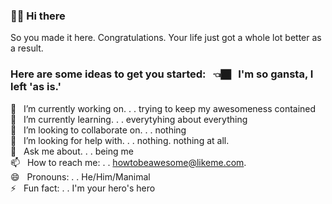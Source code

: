 ### 👋🏿 Hi there 

So you made it here. Congratulations. Your life just got a whole lot better as a result.


### Here are some ideas to get you started: &nbsp; 👈🏿  &nbsp; I'm so gansta, I left 'as is.'

🔭 &nbsp; I’m currently working on. . . trying to keep my awesomeness contained <br/>
🌱 &nbsp; I’m currently learning. . .  everytyhing about everything <br/>
👯 &nbsp; I’m looking to collaborate on. . . nothing <br/>
🤔 &nbsp; I’m looking for help with. .  . nothing. nothing at all. <br/>
💬 &nbsp; Ask me about. .  . being me <br/>
📫 &nbsp; How to reach me: . .  howtobeawesome@likeme.com. <br/>
😄 &nbsp; Pronouns: . .  He/Him/Manimal  <br/>
⚡ &nbsp;  Fun fact: . . I'm your hero's hero <br/>
